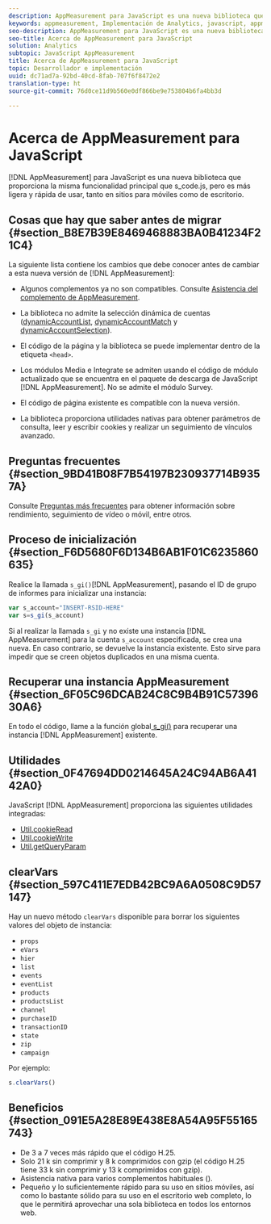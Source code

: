 ```yaml
---
description: AppMeasurement para JavaScript es una nueva biblioteca que proporciona la misma funcionalidad principal que s_code.js, pero es más ligera y rápida de utilizar, tanto en sitios para móviles como de escritorio.
keywords: appmeasurement, Implementación de Analytics, javascript, appmeasurement para javascript, inicialización, recuperar instancia de appmeasurement, clear vars, clearvars, utilidades de appmeasurement, instancia de appmeasurement, ventajas de appmeasurement
seo-description: AppMeasurement para JavaScript es una nueva biblioteca que proporciona la misma funcionalidad principal que s_code.js, pero es más ligera y rápida de utilizar, tanto en sitios para móviles como de escritorio.
seo-title: Acerca de AppMeasurement para JavaScript
solution: Analytics
subtopic: JavaScript AppMeasurement
title: Acerca de AppMeasurement para JavaScript
topic: Desarrollador e implementación
uuid: dc71ad7a-92bd-40cd-8fab-707f6f8472e2
translation-type: ht
source-git-commit: 76d0ce11d9b560e0df866be9e753804b6fa4bb3d

---
```



# Acerca de AppMeasurement para JavaScript

[!DNL AppMeasurement] para JavaScript es una nueva biblioteca que proporciona la misma funcionalidad principal que s_code.js, pero es más ligera y rápida de usar, tanto en sitios para móviles como de escritorio.

## Cosas que hay que saber antes de migrar {#section_B8E7B39E8469468883BA0B41234F21C4}

La siguiente lista contiene los cambios que debe conocer antes de cambiar a esta nueva versión de [!DNL AppMeasurement]:

* Algunos complementos ya no son compatibles. Consulte [Asistencia del complemento de AppMeasurement](../../../implement/js-implementation/c-appmeasurement-js/plugins-support.md#concept_E31A189BC8A547738666EB5E00D2252A).
* La biblioteca no admite la selección dinámica de cuentas ([dynamicAccountList](/help/implement/js-implementation/c-variables/configuration-variables.md), [dynamicAccountMatch](/help/implement/js-implementation/c-variables/configuration-variables.md) y [dynamicAccountSelection](/help/implement/js-implementation/c-variables/configuration-variables.md)).

* El código de la página y la biblioteca se puede implementar dentro de la etiqueta `<head>`.
* Los módulos Media e Integrate se admiten usando el código de módulo actualizado que se encuentra en el paquete de descarga de JavaScript [!DNL AppMeasurement]. No se admite el módulo Survey.
* El código de página existente es compatible con la nueva versión.
* La biblioteca proporciona utilidades nativas para obtener parámetros de consulta, leer y escribir cookies y realizar un seguimiento de vínculos avanzado.

## Preguntas frecuentes {#section_9BD41B08F7B54197B230937714B9357A}

Consulte [Preguntas más frecuentes](../../../implement/faq.md#concept_9BBC230E01114318BE9C08724F2040D3) para obtener información sobre rendimiento, seguimiento de vídeo o móvil, entre otros.

## Proceso de inicialización {#section_F6D5680F6D134B6AB1F01C6235860635}

Realice la llamada `s_gi()`[!DNL AppMeasurement], pasando el ID de grupo de informes para inicializar una instancia:

```js
var s_account="INSERT-RSID-HERE"
var s=s_gi(s_account)
```

Si al realizar la llamada `s_gi` y no existe una instancia [!DNL AppMeasurement] para la cuenta `s_account` especificada, se crea una nueva. En caso contrario, se devuelve la instancia existente. Esto sirve para impedir que se creen objetos duplicados en una misma cuenta.

## Recuperar una instancia AppMeasurement {#section_6F05C96DCAB24C8C9B4B91C5739630A6}

En todo el código, llame a la función global[ s_gi()](../../../implement/js-implementation/function-s-gi.md#concept_50EE6629F61A478BB67781408FBA04BD) para recuperar una instancia [!DNL AppMeasurement] existente.

## Utilidades {#section_0F47694DD0214645A24C94AB6A4142A0}

JavaScript [!DNL AppMeasurement] proporciona las siguientes utilidades integradas:

* [Util.cookieRead](../../../implement/js-implementation/util-cookieread.md#concept_33BD774A90504F2C8094DDC16D47440D)
* [Util.cookieWrite](../../../implement/js-implementation/util-cookiewrite.md#concept_9BE4F7D9CDAE4445B9AF3212BC7E61F2)
* [Util.getQueryParam](../../../implement/js-implementation/util-getqueryparam.md#concept_763AD2621BB44A3990204BE72D3C9FA5)

## clearVars {#section_597C411E7EDB42BC9A6A0508C9D57147}

Hay un nuevo método `clearVars` disponible para borrar los siguientes valores del objeto de instancia:

* `props`
* `eVars`
* `hier`
* `list`
* `events`
* `eventList`
* `products`
* `productsList`
* `channel`
* `purchaseID`
* `transactionID`
* `state`
* `zip`
* `campaign`

Por ejemplo:

```js
s.clearVars()
```

## Beneficios {#section_091E5A28E89E438E8A54A95F55165743}

* De 3 a 7 veces más rápido que el código H.25.
* Solo 21 k sin comprimir y 8 k comprimidos con gzip (el código H.25 tiene 33 k sin comprimir y 13 k comprimidos con gzip).
* Asistencia nativa para varios complementos habituales ().
* Pequeño y lo suficientemente rápido para su uso en sitios móviles, así como lo bastante sólido para su uso en el escritorio web completo, lo que le permitirá aprovechar una sola biblioteca en todos los entornos web.

